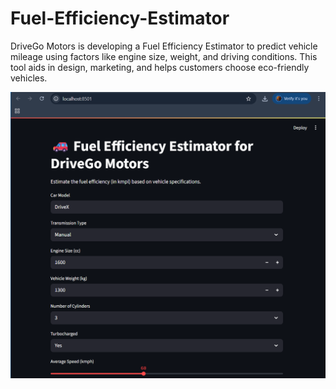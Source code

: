 # Fuel-Efficiency-Estimator
DriveGo Motors is developing a Fuel Efficiency Estimator to predict vehicle mileage using factors like engine size, weight, and driving conditions. This tool aids in design, marketing, and helps customers choose eco-friendly vehicles.

![image alt ](https://github.com/mrbhargav01/Fuel-Efficiency-Estimator/blob/84a3d0808d4b7a24737f4615783adcc51b2dcdee/Fuel%20Efficiency%20Estimator%20-%201.png)
